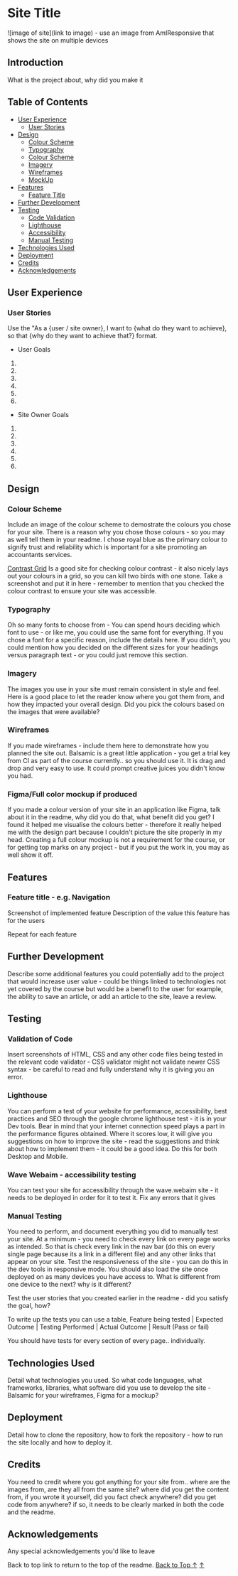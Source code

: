 # Site Title

![image of site](link to image) - use an image from AmIResponsive that shows the site on multiple devices

## Introduction

What is the project about, why did you make it

## Table of Contents

- [User Experience](#user-experience)
  - [User Stories](#user-stories)
- [Design](#design)
  - [Colour Scheme](#colour-scheme)
  - [Typography](#typography)
  - [Colour Scheme](#colour-scheme)
  - [Imagery](#imagery)
  - [Wireframes](#wireframes)
  - [MockUp](#figmafull-color-mockup-if-produced)
- [Features](#features)
  - [Feature Title](#feature-title---eg-navigation)
- [Further Development](#further-development)
- [Testing](#testing)
  - [Code Validation](#validation-of-code)
  - [Lighthouse](#lighthouse)
  - [Accessibility](#wave-webaim---accessibility-testing)
  - [Manual Testing](#manual-testing)
- [Technologies Used](#technologies-used)
- [Deployment](#deployment)
- [Credits](#credits)
- [Acknowledgements](#acknowledgements)

## User Experience

### User Stories

Use the "As a {user / site owner}, I want to {what do they want to achieve}, so that {why do they want to achieve that?} format.

- User Goals

1.
2.
3.
4.
5.
6.

- Site Owner Goals

1.
2.
3.
4.
5.
6.

## Design

### Colour Scheme

Include an image of the colour scheme to demostrate the colours you chose for your site.
There is a reason why you chose those colours - so you may as well tell them in your readme. I chose royal blue as the primary colour to signify trust and reliability which is important for a site promoting an accountants services.

[Contrast Grid](https://contrast-grid.eightshapes.com/)
Is a good site for checking colour contrast - it also nicely lays out your colours in a grid, so you can kill two birds with one stone.
Take a screenshot and put it in here - remember to mention that you checked the colour contrast to ensure your site was accessible.

### Typography

Oh so many fonts to choose from - You can spend hours deciding which font to use - or like me, you could use the same font for everything. If you chose a font for a specific reason, include the details here. If you didn't, you could mention how you decided on the different sizes for your headings versus paragraph text - or you could just remove this section.

### Imagery

The images you use in your site must remain consistent in style and feel. Here is a good place to let the reader know where you got them from, and how they impacted your overall design. Did you pick the colours based on the images that were available?

### Wireframes

If you made wireframes - include them here to demonstrate how you planned the site out.
Balsamic is a great little application - you get a trial key from CI as part of the course currently.. so you should use it.
It is drag and drop and very easy to use. It could prompt creative juices you didn't know you had.

### Figma/Full color mockup if produced

If you made a colour version of your site in an application like Figma, talk about it in the readme, why did you do that, what benefit did you get? I found it helped me visualise the colours better - therefore it really helped me with the design part because I couldn't picture the site properly in my head. Creating a full colour mockup is not a requirement for the course, or for getting top marks on any project - but if you put the work in, you may as well show it off.

## Features

### Feature title - e.g. Navigation

Screenshot of implemented feature
Description of the value this feature has for the users

Repeat for each feature

## Further Development

Describe some additional features you could potentially add to the project that would increase user value - could be things linked to technologies not yet covered by the course but would be a benefit to the user for example, the ability to save an article, or add an article to the site, leave a review.

## Testing

### Validation of Code

Insert screenshots of HTML, CSS and any other code files being tested in the relevant code validator - CSS validator might not validate newer CSS syntax - be careful to read and fully understand why it is giving you an error.

### Lighthouse

You can perform a test of your website for performance, accessibility, best practices and SEO through the google chrome lighthouse test - it is in your Dev tools. Bear in mind that your internet connection speed plays a part in the performance figures obtained. Where it scores low, it will give you suggestions on how to improve the site - read the suggestions and think about how to implement them - it could be a good idea.
Do this for both Desktop and Mobile.

### Wave Webaim - accessibility testing

You can test your site for accessibility through the wave.webaim site - it needs to be deployed in order for it to test it. Fix any errors that it gives

### Manual Testing

You need to perform, and document everything you did to manually test your site.
At a minimum - you need to check every link on every page works as intended.
So that is check every link in the nav bar (do this on every single page because its a link in a different file) and any other links that appear on your site.
Test the responsiveness of the site - you can do this in the dev tools in responsive mode.
You should also load the site once deployed on as many devices you have access to. What is different from one device to the next? why is it different?

Test the user stories that you created earlier in the readme - did you satisfy the goal, how?

To write up the tests you can use a table,
Feature being tested | Expected Outcome | Testing Performed | Actual Outcome | Result (Pass or fail)

You should have tests for every section of every page.. individually.

## Technologies Used

Detail what technologies you used. So what code languages, what frameworks, libraries, what software did you use to develop the site - Balsamic for your wireframes, Figma for a mockup?

## Deployment

Detail how to clone the repository, how to fork the repository - how to run the site locally and how to deploy it.

## Credits

You need to credit where you got anything for your site from.. where are the images from, are they all from the same site? where did you get the content from, if you wrote it yourself, did you fact check anywhere? did you get code from anywhere? if so, it needs to be clearly marked in both the code and the readme.

## Acknowledgements

Any special acknowledgements you'd like to leave

Back to top link to return to the top of the readme.
[Back to Top &uarr;](#site-title)
[&uarr;](#site-title)

